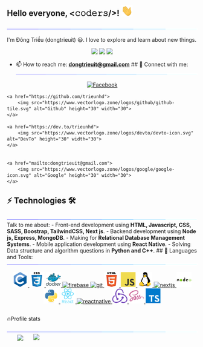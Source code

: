 <h2> Hello everyone, <𝚌𝚘𝚍𝚎𝚛𝚜/>! <img src="https://raw.githubusercontent.com/ABSphreak/ABSphreak/master/gifs/Hi.gif" width="30px"></h2>
<a href="https://www.facebook.com/hotro2019/"><img src="https://github.com/MLX15/MLX15/blob/master/a.gif">
</a>


I'm Đông Triều (dongtrieuit) 😃. I love to explore and learn about new things.

<p align="center">
    <img src="https://media3.giphy.com/media/SM3OPfKLXiuFSOvHhD/giphy.gif?cid=ecf05e47lpttlaj08drs9u35qwn73jsfeuz0bnoj7dt7rfpy&rid=giphy.gif&ct=s" width="170">
    <img src="https://media4.giphy.com/media/WUlplcMpOCEmTGBtBW/giphy.gif?cid=ecf05e47by0a2877muqydrspgxijdkwax9hgzw39o1c1tk9j&rid=giphy.gif&ct=s" width="180">
    <img src="https://media2.giphy.com/media/dWTi2yiBnSq1K2MkTE/giphy.gif?cid=ecf05e47by0a2877muqydrspgxijdkwax9hgzw39o1c1tk9j&rid=giphy.gif&ct=s" width="170">
</p>




- 📫 How to reach me: **dongtrieuit@gmail.com** ## 💬 Connect with me:
<a href="https://www.facebook.com/hotro2019/"><img src="https://github.com/MLX15/MLX15/blob/master/a.gif">
</a>
<p align="center">
    <a href="https://www.facebook.com/hotro2019">
        <img src="https://www.vectorlogo.zone/logos/facebook/facebook-official.svg" alt="Facebook" height="30" width="30">
    </a>

    <a href="https://github.com/trieunhd">
        <img src="https://www.vectorlogo.zone/logos/github/github-tile.svg" alt="Github" height="30" width="30">
    </a>

    <a href="https://dev.to/trieunhd">
        <img src="https://www.vectorlogo.zone/logos/devto/devto-icon.svg" alt="DevTo" height="30" width="30">
    </a>


    <a href="mailto:dongtrieuit@gmail.com">
        <img src="https://www.vectorlogo.zone/logos/google/google-icon.svg" alt="Google" height="30" width="30">
    </a>
</p>





## ⚡ Technologies 🛠
<a href="https://www.facebook.com/NguyenDucLinhcntt/"><img src="https://github.com/MLX15/MLX15/blob/master/a.gif">
</a>
Talk to me about: - Front-end development using **HTML, Javascript, CSS, SASS, Boostrap, TailwindCSS, Next js**. - Backend development using **Node js, Express, MongoDB**. - Making for **Relational Database Management Systems**. - Mobile application development using **React Native**. - Solving Data structure and algorithm questions in **Python and C++**. ## 🎯 Languages and Tools:
<a href="https://www.facebook.com/hotro2019/"><img src="https://github.com/MLX15/MLX15/blob/master/a.gif">
</a>
<p align="center">
    <a href="https://www.cprogramming.com/" target="_blank"> <img src="https://raw.githubusercontent.com/devicons/devicon/master/icons/c/c-original.svg" alt="c" width="40" height="40" /> </a>
    <a href="https://www.w3schools.com/css/" target="_blank"> <img src="https://raw.githubusercontent.com/devicons/devicon/master/icons/css3/css3-original-wordmark.svg" alt="css3" width="40" height="40" /> </a>
    <a href="https://www.docker.com/" target="_blank"> <img src="https://raw.githubusercontent.com/devicons/devicon/master/icons/docker/docker-original-wordmark.svg" alt="docker" width="40" height="40" /> </a>
    <a href="https://firebase.google.com/" target="_blank"> <img src="https://www.vectorlogo.zone/logos/firebase/firebase-icon.svg" alt="firebase" width="40" height="40" /> </a>
    <a href="https://git-scm.com/" target="_blank"> <img src="https://www.vectorlogo.zone/logos/git-scm/git-scm-icon.svg" alt="git" width="40" height="40" /> </a>
    <a href="https://www.w3.org/html/" target="_blank"> <img src="https://raw.githubusercontent.com/devicons/devicon/master/icons/html5/html5-original-wordmark.svg" alt="html5" width="40" height="40" /> </a>
    <a href="https://developer.mozilla.org/en-US/docs/Web/JavaScript" target="_blank"> <img src="https://raw.githubusercontent.com/devicons/devicon/master/icons/javascript/javascript-original.svg" alt="javascript" width="40" height="40" /> </a>
    <a href="https://www.linux.org/" target="_blank"> <img src="https://raw.githubusercontent.com/devicons/devicon/master/icons/linux/linux-original.svg" alt="linux" width="40" height="40" /> </a>
    <a href="https://nextjs.org/" target="_blank"> <img src="https://raw.githubusercontent.com/bestofjs/bestofjs-webui/master/public/logos/nextjs.svg" alt="nextjs" width="40" height="40" /> </a>
    <a href="https://nodejs.org" target="_blank"> <img src="https://raw.githubusercontent.com/devicons/devicon/master/icons/nodejs/nodejs-original-wordmark.svg" alt="nodejs" width="40" height="40" /> </a>
    <a href="https://www.python.org" target="_blank"> <img src="https://raw.githubusercontent.com/devicons/devicon/master/icons/python/python-original.svg" alt="python" width="40" height="40" /> </a>
    <a href="https://reactjs.org/" target="_blank"> <img src="https://raw.githubusercontent.com/devicons/devicon/master/icons/react/react-original-wordmark.svg" alt="react" width="40" height="40" /> </a>
    <a href="https://reactnative.dev/" target="_blank"> <img src="https://reactnative.dev/img/header_logo.svg" alt="reactnative" width="40" height="40" /> </a>
    <a href="https://redux.js.org" target="_blank"> <img src="https://raw.githubusercontent.com/devicons/devicon/master/icons/redux/redux-original.svg" alt="redux" width="40" height="40" /> </a>
    <a href="https://sass-lang.com" target="_blank"> <img src="https://raw.githubusercontent.com/devicons/devicon/master/icons/sass/sass-original.svg" alt="sass" width="40" height="40" /> </a>
    <a href="https://www.typescriptlang.org/" target="_blank"> <img src="https://raw.githubusercontent.com/devicons/devicon/master/icons/typescript/typescript-original.svg" alt="typescript" width="40" height="40" /> </a>
</p>

##
<p align="left">🔥Profile stats</p>
<a href="https://www.facebook.com/hotro2019"><img src="https://github.com/MLX15/MLX15/blob/master/a.gif">
</a>
<br>
<div align=center>
    <a href="#" title="trieunhd">
        <img width="315" align="center" src="https://github-readme-stats.vercel.app/api/top-langs/?username=trieunhd&hide=c%23,powershell,Mathematica,Ruby,Objective-C,Objective-C%2b%2b,Cuda&title_color=61dafb&text_color=ffffff&icon_color=61dafb&bg_color=20232a&langs_count=8&layout=compact&border_color=61dafb&hide_border=true" />
    </a>
    <a href="#" title="trieunhd">
        <img align="right" width="434" src="https://github-readme-stats.vercel.app/api?username=trieunhd&show_icons=true&theme=react&border_color=61dafb&hide_border=true" />
    </a>
</div>


<br>
